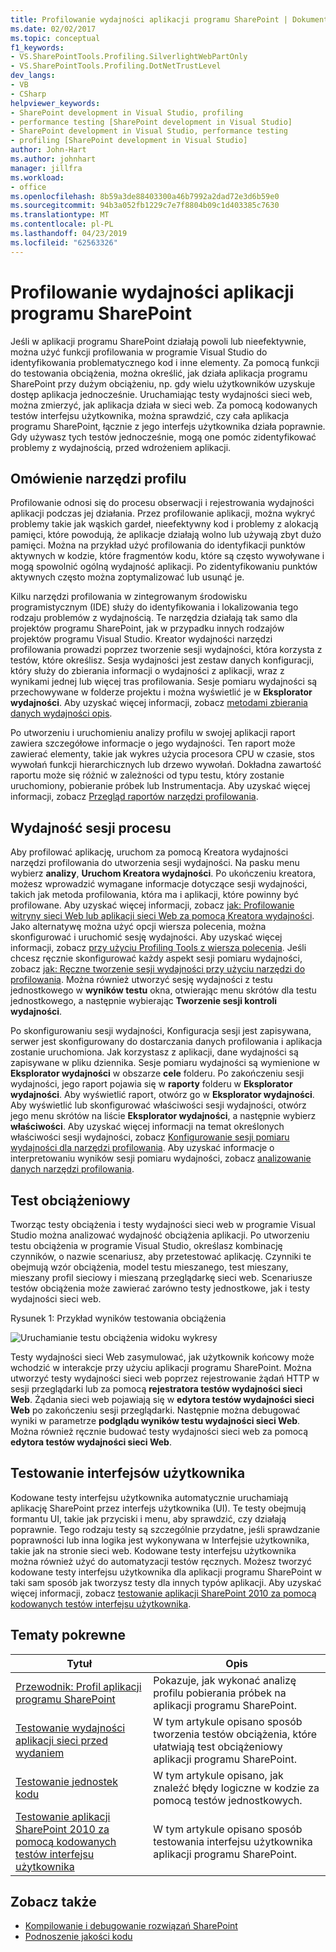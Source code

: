 ```yaml
---
title: Profilowanie wydajności aplikacji programu SharePoint | Dokumentacja firmy Microsoft
ms.date: 02/02/2017
ms.topic: conceptual
f1_keywords:
- VS.SharePointTools.Profiling.SilverlightWebPartOnly
- VS.SharePointTools.Profiling.DotNetTrustLevel
dev_langs:
- VB
- CSharp
helpviewer_keywords:
- SharePoint development in Visual Studio, profiling
- performance testing [SharePoint development in Visual Studio]
- SharePoint development in Visual Studio, performance testing
- profiling [SharePoint development in Visual Studio]
author: John-Hart
ms.author: johnhart
manager: jillfra
ms.workload:
- office
ms.openlocfilehash: 8b59a3de88403300a46b7992a2dad72e3d6b59e0
ms.sourcegitcommit: 94b3a052fb1229c7e7f8804b09c1d403385c7630
ms.translationtype: MT
ms.contentlocale: pl-PL
ms.lasthandoff: 04/23/2019
ms.locfileid: "62563326"
---
```

# <a name="profile-the-performance-of-sharepoint-applications"></a>Profilowanie wydajności aplikacji programu SharePoint

Jeśli w aplikacji programu SharePoint działają powoli lub nieefektywnie, można użyć funkcji profilowania w programie Visual Studio do identyfikowania problematycznego kod i inne elementy. Za pomocą funkcji do testowania obciążenia, można określić, jak działa aplikacja programu SharePoint przy dużym obciążeniu, np. gdy wielu użytkowników uzyskuje dostęp aplikacja jednocześnie. Uruchamiając testy wydajności sieci web, można zmierzyć, jak aplikacja działa w sieci web. Za pomocą kodowanych testów interfejsu użytkownika, można sprawdzić, czy cała aplikacja programu SharePoint, łącznie z jego interfejs użytkownika działa poprawnie. Gdy używasz tych testów jednocześnie, mogą one pomóc zidentyfikować problemy z wydajnością, przed wdrożeniem aplikacji.

## <a name="profile-tools-overview"></a>Omówienie narzędzi profilu

Profilowanie odnosi się do procesu obserwacji i rejestrowania wydajności aplikacji podczas jej działania. Przez profilowanie aplikacji, można wykryć problemy takie jak wąskich gardeł, nieefektywny kod i problemy z alokacją pamięci, które powodują, że aplikacje działają wolno lub używają zbyt dużo pamięci. Można na przykład użyć profilowania do identyfikacji punktów aktywnych w kodzie, które fragmentów kodu, które są często wywoływane i mogą spowolnić ogólną wydajność aplikacji. Po zidentyfikowaniu punktów aktywnych często można zoptymalizować lub usunąć je.

Kilku narzędzi profilowania w zintegrowanym środowisku programistycznym (IDE) służy do identyfikowania i lokalizowania tego rodzaju problemów z wydajnością. Te narzędzia działają tak samo dla projektów programu SharePoint, jak w przypadku innych rodzajów projektów programu Visual Studio. Kreator wydajności narzędzi profilowania prowadzi poprzez tworzenie sesji wydajności, która korzysta z testów, które określisz. Sesja wydajności jest zestaw danych konfiguracji, który służy do zbierania informacji o wydajności z aplikacji, wraz z wynikami jednej lub więcej tras profilowania. Sesje pomiaru wydajności są przechowywane w folderze projektu i można wyświetlić je w **Eksplorator wydajności**. Aby uzyskać więcej informacji, zobacz [metodami zbierania danych wydajności opis](../profiling/understanding-performance-collection-methods.md).

Po utworzeniu i uruchomieniu analizy profilu w swojej aplikacji raport zawiera szczegółowe informacje o jego wydajności. Ten raport może zawierać elementy, takie jak wykres użycia procesora CPU w czasie, stos wywołań funkcji hierarchicznych lub drzewo wywołań. Dokładna zawartość raportu może się różnić w zależności od typu testu, który zostanie uruchomiony, pobieranie próbek lub Instrumentacja. Aby uzyskać więcej informacji, zobacz [Przegląd raportów narzędzi profilowania](http://go.microsoft.com/fwlink/?LinkId=224689).

## <a name="performance-session-process"></a>Wydajność sesji procesu

Aby profilować aplikację, uruchom za pomocą Kreatora wydajności narzędzi profilowania do utworzenia sesji wydajności. Na pasku menu wybierz **analizy**, **Uruchom Kreatora wydajności**. Po ukończeniu kreatora, możesz wprowadzić wymagane informacje dotyczące sesji wydajności, takich jak metoda profilowania, która ma i aplikacji, które powinny być profilowane. Aby uzyskać więcej informacji, zobacz [jak: Profilowanie witryny sieci Web lub aplikacji sieci Web za pomocą Kreatora wydajności](http://go.microsoft.com/fwlink/?LinkId=224692). Jako alternatywę można użyć opcji wiersza polecenia, można skonfigurować i uruchomić sesję wydajności. Aby uzyskać więcej informacji, zobacz [przy użyciu Profiling Tools z wiersza polecenia](http://go.microsoft.com/fwlink/?LinkId=224703). Jeśli chcesz ręcznie skonfigurować każdy aspekt sesji pomiaru wydajności, zobacz [jak: Ręczne tworzenie sesji wydajności przy użyciu narzędzi do profilowania](http://go.microsoft.com/fwlink/?LinkId=224691). Można również utworzyć sesję wydajności z testu jednostkowego w **wyników testu** okna, otwierając menu skrótów dla testu jednostkowego, a następnie wybierając **Tworzenie sesji kontroli wydajności**.

Po skonfigurowaniu sesji wydajności, Konfiguracja sesji jest zapisywana, serwer jest skonfigurowany do dostarczania danych profilowania i aplikacja zostanie uruchomiona. Jak korzystasz z aplikacji, dane wydajności są zapisywane w pliku dziennika. Sesje pomiaru wydajności są wymienione w **Eksplorator wydajności** w obszarze **cele** folderu. Po zakończeniu sesji wydajności, jego raport pojawia się w **raporty** folderu w **Eksplorator wydajności**. Aby wyświetlić raport, otwórz go w **Eksplorator wydajności**. Aby wyświetlić lub skonfigurować właściwości sesji wydajności, otwórz jego menu skrótów na liście **Eksplorator wydajności**, a następnie wybierz **właściwości**. Aby uzyskać więcej informacji na temat określonych właściwości sesji wydajności, zobacz [Konfigurowanie sesji pomiaru wydajności dla narzędzi profilowania](http://go.microsoft.com/fwlink/?LinkId=224694). Aby uzyskać informacje o interpretowaniu wyników sesji pomiaru wydajności, zobacz [analizowanie danych narzędzi profilowania](http://go.microsoft.com/fwlink/?LinkId=224704).

## <a name="stress-test"></a>Test obciążeniowy

Tworząc testy obciążenia i testy wydajności sieci web w programie Visual Studio można analizować wydajność obciążenia aplikacji. Po utworzeniu testu obciążenia w programie Visual Studio, określasz kombinację czynników, o nazwie scenariusz, aby przetestować aplikację. Czynniki te obejmują wzór obciążenia, model testu mieszanego, test mieszany, mieszany profil sieciowy i mieszaną przeglądarkę sieci web. Scenariusze testów obciążenia może zawierać zarówno testy jednostkowe, jak i testy wydajności sieci web.

Rysunek 1: Przykład wyników testowania obciążenia

![Uruchamianie testu obciążenia widoku wykresy](../sharepoint/media/load-webgraphs.png "widoku wykresy uruchomionego testu obciążenia")

Testy wydajności sieci Web zasymulować, jak użytkownik końcowy może wchodzić w interakcje przy użyciu aplikacji programu SharePoint. Można utworzyć testy wydajności sieci web poprzez rejestrowanie żądań HTTP w sesji przeglądarki lub za pomocą **rejestratora testów wydajności sieci Web**. Żądania sieci web pojawiają się w **edytora testów wydajności sieci Web** po zakończeniu sesji przeglądarki. Następnie można debugować wyniki w parametrze **podglądu wyników testu wydajności sieci Web**. Można również ręcznie budować testy wydajności sieci web za pomocą **edytora testów wydajności sieci Web**.

## <a name="test-user-interfaces"></a>Testowanie interfejsów użytkownika

Kodowane testy interfejsu użytkownika automatycznie uruchamiają aplikację SharePoint przez interfejs użytkownika (UI). Te testy obejmują formantu UI, takie jak przyciski i menu, aby sprawdzić, czy działają poprawnie. Tego rodzaju testy są szczególnie przydatne, jeśli sprawdzanie poprawności lub inna logika jest wykonywana w Interfejsie użytkownika, takie jak na stronie sieci web. Kodowane testy interfejsu użytkownika można również użyć do automatyzacji testów ręcznych. Możesz tworzyć kodowane testy interfejsu użytkownika dla aplikacji programu SharePoint w taki sam sposób jak tworzysz testy dla innych typów aplikacji. Aby uzyskać więcej informacji, zobacz [testowanie aplikacji SharePoint 2010 za pomocą kodowanych testów interfejsu użytkownika](../test/testing-sharepoint-2010-applications-with-coded-ui-tests.md).

## <a name="related-topics"></a>Tematy pokrewne

|Tytuł|Opis|
|-----------|-----------------|
|[Przewodnik: Profil aplikacji programu SharePoint](../sharepoint/walkthrough-profiling-a-sharepoint-application.md)|Pokazuje, jak wykonać analizę profilu pobierania próbek na aplikacji programu SharePoint.|
|[Testowanie wydajności aplikacji sieci przed wydaniem](/azure/devops/test/load-test/run-performance-tests-app-before-release?view=vsts)|W tym artykule opisano sposób tworzenia testów obciążenia, które ułatwiają test obciążeniowy aplikacji programu SharePoint.|
|[Testowanie jednostek kodu](../test/unit-test-your-code.md)|W tym artykule opisano, jak znaleźć błędy logiczne w kodzie za pomocą testów jednostkowych.|
|[Testowanie aplikacji SharePoint 2010 za pomocą kodowanych testów interfejsu użytkownika](../test/testing-sharepoint-2010-applications-with-coded-ui-tests.md)|W tym artykule opisano sposób testowania interfejsu użytkownika aplikacji programu SharePoint.|

## <a name="see-also"></a>Zobacz także

- [Kompilowanie i debugowanie rozwiązań SharePoint](../sharepoint/building-and-debugging-sharepoint-solutions.md)
- [Podnoszenie jakości kodu](../test/improve-code-quality.md)